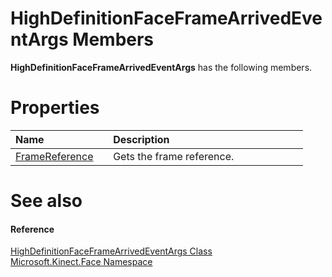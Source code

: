 HighDefinitionFaceFrameArrivedEventArgs Members  
===============================================  

**HighDefinitionFaceFrameArrivedEventArgs** has the following members.  

<span id="publicpropertiesSection"></span>

Properties  
==========  

<table>
<colgroup>
<col width="30%" />
<col width="60%" />
</colgroup>
<thead>
<tr class="header">
<th align="left">Name</th>
<th align="left">Description</th>
</tr>
</thead>
<tbody>
<tr class="odd">
<td align="left"><a href="Properties/FrameReference_Property.md">FrameReference</a></td>
<td align="left">Gets the frame reference.</td>
</tr>
</tbody>
</table>

<span id="ID4EK"></span>

See also  
========  

<span id="ID4EM"></span>
#### Reference  

[HighDefinitionFaceFrameArrivedEventArgs Class](../HighDefinitionFaceFrameA.md)  
 [Microsoft.Kinect.Face Namespace](../../Kinect.Face.md)  



<!--Please do not edit the data in the comment block below.-->
<!--
TOCTitle : HighDefinitionFaceFrameArrivedEventArgs Members
RLTitle : HighDefinitionFaceFrameArrivedEventArgs Members
KeywordF : Microsoft.Kinect.Face.HighDefinitionFaceFrameArrivedEventArgs
KeywordF : HighDefinitionFaceFrameArrivedEventArgs
KeywordK : HighDefinitionFaceFrameArrivedEventArgs class
KeywordK : HighDefinitionFaceFrameArrivedEventArgs class, all members
KeywordK : Microsoft.Kinect.Face.HighDefinitionFaceFrameArrivedEventArgs class
HelpPriority : 1
KeywordA : AllMembers.T:Microsoft.Kinect.Face.HighDefinitionFaceFrameArrivedEventArgs
AssetID : AllMembers.T:Microsoft.Kinect.Face.HighDefinitionFaceFrameArrivedEventArgs
Locale : en-us
CommunityContent : 1
TargetOS : Windows
TopicType : kbSyntax
DocSet : K4Wv2
ProjType : K4Wv2Proj
Technology : Kinect for Windows
Product : Kinect for Windows SDK v2
productversion : 20
-->
